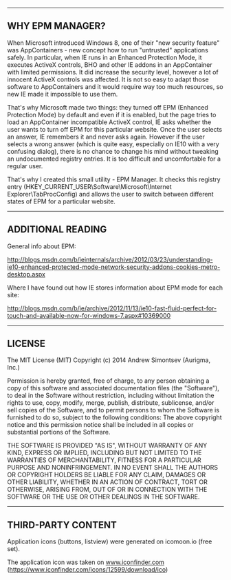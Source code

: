 ----------------
WHY EPM MANAGER?
---------------- 


When Microsoft introduced Windows 8, one of their "new security feature" was AppContainers - new concept how to run "untrusted" applications safely. In particular, when IE runs in an Enhanced Protection Mode, it executes ActiveX controls, BHO and other IE addons in an AppContainer with limited permissions. It did increase the security level, however a lot of innocent ActiveX controls was affected. It is not so easy to adapt those software to AppContainers and it would require way too much resources, so new IE made it impossible to use them. 

That's why Microsoft made two things: they turned off EPM (Enhanced Protection Mode) by default and even if it is enabled, but the page tries to load an AppContainer incompatible ActiveX control, IE asks whether the user wants to turn off EPM for this particular website. Once the user selects an answer, IE remembers it and never asks again. However if the user selects a wrong answer (which is quite easy, especially on IE10 with a very confusing dialog), there is no chance to change his mind without tweaking an undocumented registry entries. It is too difficult and uncomfortable for a regular user. 

That's why I created this small utility - EPM Manager. It checks this registry entry (HKEY_CURRENT_USER\Software\Microsoft\Internet Explorer\TabProcConfig) and allows the user to switch between different states of EPM for a particular website. 



------------------
ADDITIONAL READING
------------------


General info about EPM:

http://blogs.msdn.com/b/ieinternals/archive/2012/03/23/understanding-ie10-enhanced-protected-mode-network-security-addons-cookies-metro-desktop.aspx

Where I have found out how IE stores information about EPM mode for each site: 

http://blogs.msdn.com/b/ie/archive/2012/11/13/ie10-fast-fluid-perfect-for-touch-and-available-now-for-windows-7.aspx#10369000


-------
LICENSE
-------

The MIT License (MIT)
Copyright (c) 2014 Andrew Simontsev (Aurigma, Inc.)

Permission is hereby granted, free of charge, to any person obtaining a copy of this software and associated documentation files (the "Software"), to deal in the Software without restriction, including without limitation the rights to use, copy, modify, merge, publish, distribute, sublicense, and/or sell copies of the Software, and to permit persons to whom the Software is furnished to do so, subject to the following conditions: The above copyright notice and this permission notice shall be included in all copies or substantial portions of the Software.

THE SOFTWARE IS PROVIDED "AS IS", WITHOUT WARRANTY OF ANY KIND, EXPRESS OR IMPLIED, INCLUDING BUT NOT LIMITED TO THE WARRANTIES OF MERCHANTABILITY, FITNESS FOR A PARTICULAR PURPOSE AND NONINFRINGEMENT. IN NO EVENT SHALL THE AUTHORS OR COPYRIGHT HOLDERS BE LIABLE FOR ANY CLAIM, DAMAGES OR OTHER LIABILITY, WHETHER IN AN ACTION OF CONTRACT, TORT OR OTHERWISE, ARISING FROM, OUT OF OR IN CONNECTION WITH THE SOFTWARE OR THE USE OR OTHER DEALINGS IN THE SOFTWARE.


-------------------
THIRD-PARTY CONTENT
-------------------


Application icons (buttons, listview) were generated on icomoon.io (free set). 

The application icon was taken on www.iconfinder.com (https://www.iconfinder.com/icons/12599/download/ico)